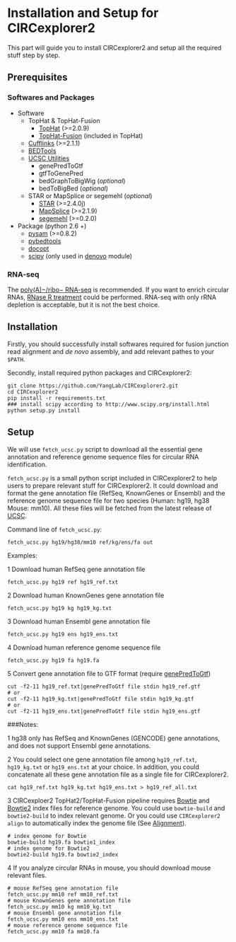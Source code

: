 # Installation and Setup for CIRCexplorer2

This part will guide you to install CIRCexplorer2 and setup all the required stuff step by step.

## Prerequisites

### Softwares and Packages

* Software
    - TopHat & TopHat-Fusion
        + [TopHat](http://ccb.jhu.edu/software/tophat/index.shtml) (>=2.0.9)
        + [TopHat-Fusion](http://ccb.jhu.edu/software/tophat/fusion_index.html) (included in TopHat)
    - [Cufflinks](http://cole-trapnell-lab.github.io/cufflinks/) (>=2.1.1)
    - [BEDTools](http://bedtools.readthedocs.org/en/latest/)
    - [UCSC Utilities](http://hgdownload.soe.ucsc.edu/admin/exe/)
        + genePredToGtf
        + gtfToGenePred
        + bedGraphToBigWig (*optional*)
        + bedToBigBed (*optional*)
    - STAR or MapSplice or segemehl (*optional*)
        + [STAR](https://github.com/alexdobin/STAR) (>=2.4.0j)
        + [MapSplice](http://www.netlab.uky.edu/p/bioinfo/MapSplice2) (>=2.1.9)
        + [segemehl](http://www.bioinf.uni-leipzig.de/Software/segemehl) (>=0.2.0)
* Package (python 2.6 +)
    - [pysam](http://pysam.readthedocs.org/en/latest/) (>=0.8.2)
    - [pybedtools](http://daler.github.io/pybedtools/)
    - [docopt](http://docopt.org)
    - [scipy](http://www.scipy.org) (only used in [denovo](../modules/denovo.md) module)

### RNA-seq

The [poly(A)−/ribo− RNA-seq](http://genomebiology.com/2011/12/2/R16) is recommended. If you want to enrich circular RNAs, [RNase R treatment](http://www.sciencedirect.com/science/article/pii/S109727651300590X) could be performed. RNA-seq with only rRNA depletion is acceptable, but it is not the best choice.

## Installation

Firstly, you should successfully install softwares required for fusion junction read alignment and *de novo* assembly, and add relevant pathes to your `$PATH`.

Secondly, install required python packages and CIRCexplorer2:

```
git clone https://github.com/YangLab/CIRCexplorer2.git
cd CIRCexplorer2
pip install -r requirements.txt
### install scipy according to http://www.scipy.org/install.html
python setup.py install
```

## Setup

We will use `fetch_ucsc.py` script to download all the essential gene annotation and reference genome sequence files for circular RNA identification.

`fetch_ucsc.py` is a small python script included in CIRCexplorer2 to help users to prepare relevant stuff for CIRCexplorer2. It could download and format the gene annotation file (RefSeq, KnownGenes or Ensembl) and the reference genome sequence file for two species (Human: hg19, hg38 Mouse: mm10). All these files will be fetched from the latest release of [UCSC](http://hgdownload.soe.ucsc.edu/downloads.html).

Command line of `fetch_ucsc.py`:
```
fetch_ucsc.py hg19/hg38/mm10 ref/kg/ens/fa out
```

Examples:

1 Download human RefSeq gene annotation file
```
fetch_ucsc.py hg19 ref hg19_ref.txt
```

2 Download human KnownGenes gene annotation file
```
fetch_ucsc.py hg19 kg hg19_kg.txt
```

3 Download human Ensembl gene annotation file
```
fetch_ucsc.py hg19 ens hg19_ens.txt
```

4 Download human reference genome sequence file
```
fetch_ucsc.py hg19 fa hg19.fa
```

5 Convert gene annotation file to GTF format (require [genePredToGtf](http://hgdownload.soe.ucsc.edu/admin/exe/))
```
cut -f2-11 hg19_ref.txt|genePredToGtf file stdin hg19_ref.gtf
# or
cut -f2-11 hg19_kg.txt|genePredToGtf file stdin hg19_kg.gtf
# or
cut -f2-11 hg19_ens.txt|genePredToGtf file stdin hg19_ens.gtf
```

###Notes:

1 hg38 only has RefSeq and KnownGenes (GENCODE) gene annotations, and does not support Ensembl gene annotations.

2 You could select one gene annotation file among `hg19_ref.txt`, `hg19_kg.txt` or `hg19_ens.txt` at your choice. In addition, you could concatenate all these gene annotation file as a single file for CIRCexplorer2.
```
cat hg19_ref.txt hg19_kg.txt hg19_ens.txt > hg19_ref_all.txt
```

3 CIRCexploer2 TopHat2/TopHat-Fusion pipeline requires [Bowtie](http://bowtie-bio.sourceforge.net/index.shtml) and [Bowtie2](http://bowtie-bio.sourceforge.net/bowtie2/index.shtml) index files for reference genome. You could use `bowtie-build` and `bowtie2-build` to index relevant genome. Or you could use `CIRCexplorer2 align` to automatically index the genome file (See [Alignment](../tutorial/alignment.md)).
```
# index genome for Bowtie
bowtie-build hg19.fa bowtie1_index
# index genome for Bowtie2
bowtie2-build hg19.fa bowtie2_index
```

4 If you analyze circular RNAs in mouse, you should download mouse relevant files.
```
# mouse RefSeq gene annotation file
fetch_ucsc.py mm10 ref mm10_ref.txt
# mouse KnownGenes gene annotation file
fetch_ucsc.py mm10 kg mm10_kg.txt
# mouse Ensembl gene annotation file
fetch_ucsc.py mm10 ens mm10_ens.txt
# mouse reference genome sequence file
fetch_ucsc.py mm10 fa mm10.fa
```

